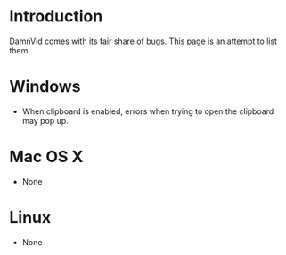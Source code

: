 # Introduction #

DamnVid comes with its fair share of bugs. This page is an attempt to list them.

# Windows #
  * When clipboard is enabled, errors when trying to open the clipboard may pop up.

# Mac OS X #
  * None

# Linux #
  * None